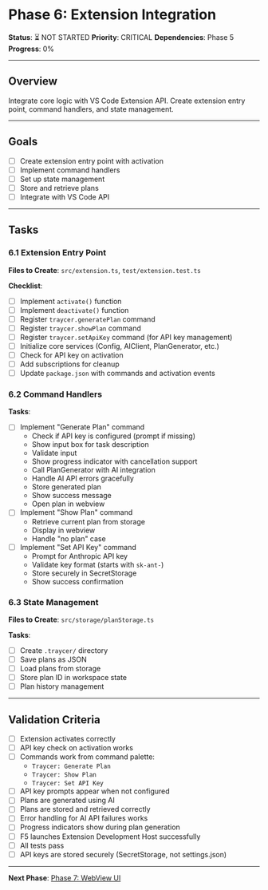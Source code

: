 # Phase 6: Extension Integration

**Status**: ⏳ NOT STARTED
**Priority**: CRITICAL
**Dependencies**: Phase 5
**Progress**: 0%

---

## Overview

Integrate core logic with VS Code Extension API. Create extension entry point, command handlers, and state management.

---

## Goals

- [ ] Create extension entry point with activation
- [ ] Implement command handlers
- [ ] Set up state management
- [ ] Store and retrieve plans
- [ ] Integrate with VS Code API

---

## Tasks

### 6.1 Extension Entry Point
**Files to Create**: `src/extension.ts`, `test/extension.test.ts`

**Checklist**:
- [ ] Implement `activate()` function
- [ ] Implement `deactivate()` function
- [ ] Register `traycer.generatePlan` command
- [ ] Register `traycer.showPlan` command
- [ ] Register `traycer.setApiKey` command (for API key management)
- [ ] Initialize core services (Config, AIClient, PlanGenerator, etc.)
- [ ] Check for API key on activation
- [ ] Add subscriptions for cleanup
- [ ] Update `package.json` with commands and activation events

### 6.2 Command Handlers
**Tasks**:
- [ ] Implement "Generate Plan" command
  - Check if API key is configured (prompt if missing)
  - Show input box for task description
  - Validate input
  - Show progress indicator with cancellation support
  - Call PlanGenerator with AI integration
  - Handle AI API errors gracefully
  - Store generated plan
  - Show success message
  - Open plan in webview
- [ ] Implement "Show Plan" command
  - Retrieve current plan from storage
  - Display in webview
  - Handle "no plan" case
- [ ] Implement "Set API Key" command
  - Prompt for Anthropic API key
  - Validate key format (starts with `sk-ant-`)
  - Store securely in SecretStorage
  - Show success confirmation

### 6.3 State Management
**Files to Create**: `src/storage/planStorage.ts`

**Tasks**:
- [ ] Create `.traycer/` directory
- [ ] Save plans as JSON
- [ ] Load plans from storage
- [ ] Store plan ID in workspace state
- [ ] Plan history management

---

## Validation Criteria

- [ ] Extension activates correctly
- [ ] API key check on activation works
- [ ] Commands work from command palette:
  - `Traycer: Generate Plan`
  - `Traycer: Show Plan`
  - `Traycer: Set API Key`
- [ ] API key prompts appear when not configured
- [ ] Plans are generated using AI
- [ ] Plans are stored and retrieved correctly
- [ ] Error handling for AI API failures works
- [ ] Progress indicators show during plan generation
- [ ] F5 launches Extension Development Host successfully
- [ ] All tests pass
- [ ] API keys are stored securely (SecretStorage, not settings.json)

---

**Next Phase**: [Phase 7: WebView UI](./phase-07-webview.md)
